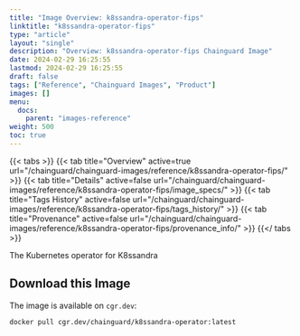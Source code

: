 ```yaml
---
title: "Image Overview: k8ssandra-operator-fips"
linktitle: "k8ssandra-operator-fips"
type: "article"
layout: "single"
description: "Overview: k8ssandra-operator-fips Chainguard Image"
date: 2024-02-29 16:25:55
lastmod: 2024-02-29 16:25:55
draft: false
tags: ["Reference", "Chainguard Images", "Product"]
images: []
menu: 
  docs: 
    parent: "images-reference"
weight: 500
toc: true
---
```


{{< tabs >}}
{{< tab title="Overview" active=true url="/chainguard/chainguard-images/reference/k8ssandra-operator-fips/" >}}
{{< tab title="Details" active=false url="/chainguard/chainguard-images/reference/k8ssandra-operator-fips/image_specs/" >}}
{{< tab title="Tags History" active=false url="/chainguard/chainguard-images/reference/k8ssandra-operator-fips/tags_history/" >}}
{{< tab title="Provenance" active=false url="/chainguard/chainguard-images/reference/k8ssandra-operator-fips/provenance_info/" >}}
{{</ tabs >}}



<!--overview:start-->
The Kubernetes operator for K8ssandra
<!--overview:end-->

<!--getting:start-->
## Download this Image
The image is available on `cgr.dev`:

```
docker pull cgr.dev/chainguard/k8ssandra-operator:latest
```
<!--getting:end-->

<!--body:start-->
<!--body:end-->

